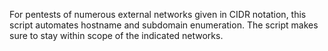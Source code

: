 For pentests of numerous external networks given in CIDR notation, this script automates hostname and subdomain enumeration.
The script makes sure to stay within scope of the indicated networks.